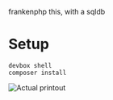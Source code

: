 frankenphp this, with a sqldb

# Setup

```shell
devbox shell
composer install
```

![Actual printout](https://user-images.githubusercontent.com/594871/186113649-ece82e1d-72f2-4533-b8e5-37c5fd5a3c8a.jpg)
